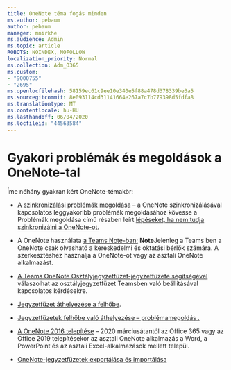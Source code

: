 ```yaml
---
title: OneNote téma fogás minden
ms.author: pebaum
author: pebaum
manager: mnirkhe
ms.audience: Admin
ms.topic: article
ROBOTS: NOINDEX, NOFOLLOW
localization_priority: Normal
ms.collection: Adm_O365
ms.custom:
- "9000755"
- "2695"
ms.openlocfilehash: 58159ec61c9ee10e340e5f88a478d378339be3a5
ms.sourcegitcommit: 8e093114cd31141664e267a7c7b779398d5fdfa8
ms.translationtype: MT
ms.contentlocale: hu-HU
ms.lasthandoff: 06/04/2020
ms.locfileid: "44563584"
---
```

# <a name="common-issues-and-resolutions-with-onenote"></a>Gyakori problémák és megoldások a OneNote-tal

Íme néhány gyakran kért OneNote-témakör:

- [A szinkronizálási problémák megoldása](https://support.office.com/article/299495ef-66d1-448f-90c1-b785a6968d45) – a OneNote szinkronizálásával kapcsolatos leggyakoribb problémák megoldásához kövesse a Problémák megoldása című részben leírt [lépéseket, ha nem tudja szinkronizálni a OneNote-ot.](https://support.office.com/article/Fix-issues-when-you-can-t-sync-OneNote-299495ef-66d1-448f-90c1-b785a6968d45)

- A OneNote használata [a Teams Note-ban:](https://support.microsoft.com/office/0ec78cc3-ba3b-4279-a88e-aa40af9865c2) **Note**Jelenleg a Teams ben a OneNote csak olvasható a kereskedelmi és oktatási bérlők számára. A szerkesztéshez használja a OneNote-ot vagy az asztali OneNote alkalmazást.

- [A Teams OneNote Osztályjegyzetfüzet-jegyzetfüzete segítségével](https://support.office.com/article/bd77f11f-27cd-4d41-bfbd-2b11799f1440) válaszolhat az osztályjegyzetfüzet Teamsben való beállításával kapcsolatos kérdésekre.

- [Jegyzetfüzet áthelyezése a felhőbe](https://support.office.com/article/d5c28b91-7b9c-45be-8f0c-529bdbba019a).

- [Jegyzetfüzetek felhőbe való áthelyezése – problémamegoldás .](https://support.office.com/article/70528107-11dc-4f3f-b695-b150059dfd78)

- [A OneNote 2016 telepítése](https://support.office.com/article/c08068d8-b517-4464-9ff2-132cb9c45c08) – 2020 márciusátantól az Office 365 vagy az Office 2019 telepítésekor az asztali OneNote alkalmazás a Word, a PowerPoint és az asztali Excel-alkalmazások mellett települ.

- [OneNote-jegyzetfüzetek exportálása és importálása](https://support.office.com/article/a4b60da5-8f33-464e-b1ba-b95ce540f309)
